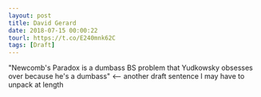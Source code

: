 ```yaml
---
layout: post
title: David Gerard
date: 2018-07-15 00:00:22
tourl: https://t.co/E240mnk62C
tags: [Draft]
---
```

"Newcomb's Paradox is a dumbass BS problem that Yudkowsky obsesses over because he's a dumbass" &lt;-- another draft sentence I may have to unpack at length
